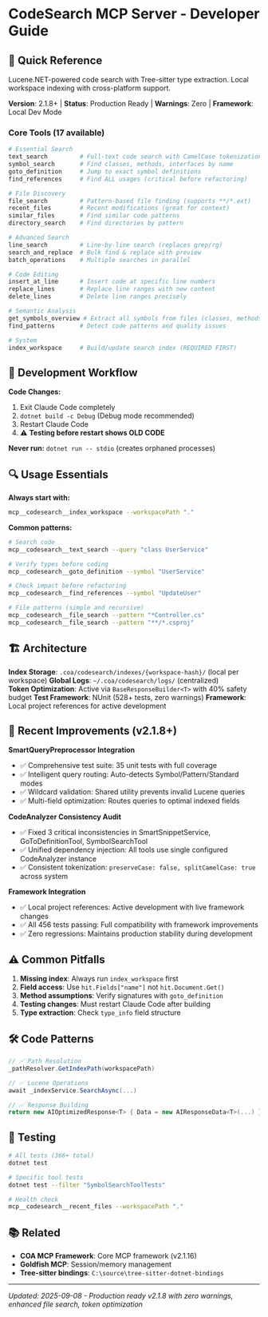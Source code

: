 # CodeSearch MCP Server - Developer Guide

## 🎯 Quick Reference

Lucene.NET-powered code search with Tree-sitter type extraction. Local workspace indexing with cross-platform support.

**Version**: 2.1.8+ | **Status**: Production Ready | **Warnings**: Zero | **Framework**: Local Dev Mode

### Core Tools (17 available)

```bash
# Essential Search
text_search         # Full-text code search with CamelCase tokenization  
symbol_search       # Find classes, methods, interfaces by name
goto_definition     # Jump to exact symbol definitions
find_references     # Find ALL usages (critical before refactoring)

# File Discovery  
file_search         # Pattern-based file finding (supports **/*.ext)
recent_files        # Recent modifications (great for context)
similar_files       # Find similar code patterns
directory_search    # Find directories by pattern

# Advanced Search
line_search         # Line-by-line search (replaces grep/rg)
search_and_replace  # Bulk find & replace with preview
batch_operations    # Multiple searches in parallel

# Code Editing
insert_at_line      # Insert code at specific line numbers
replace_lines       # Replace line ranges with new content
delete_lines        # Delete line ranges precisely

# Semantic Analysis
get_symbols_overview # Extract all symbols from files (classes, methods, etc.)
find_patterns       # Detect code patterns and quality issues

# System
index_workspace     # Build/update search index (REQUIRED FIRST)
```

## 🚨 Development Workflow

**Code Changes:**
1. Exit Claude Code completely
2. `dotnet build -c Debug` (Debug mode recommended)  
3. Restart Claude Code
4. ⚠️ **Testing before restart shows OLD CODE**

**Never run:** `dotnet run -- stdio` (creates orphaned processes)

## 🔍 Usage Essentials

**Always start with:**
```bash
mcp__codesearch__index_workspace --workspacePath "."
```

**Common patterns:**
```bash
# Search code
mcp__codesearch__text_search --query "class UserService"

# Verify types before coding
mcp__codesearch__goto_definition --symbol "UserService" 

# Check impact before refactoring
mcp__codesearch__find_references --symbol "UpdateUser"

# File patterns (simple and recursive)
mcp__codesearch__file_search --pattern "*Controller.cs"
mcp__codesearch__file_search --pattern "**/*.csproj"
```

## 🏗️ Architecture

**Index Storage**: `.coa/codesearch/indexes/{workspace-hash}/` (local per workspace)
**Global Logs**: `~/.coa/codesearch/logs/` (centralized)  
**Token Optimization**: Active via `BaseResponseBuilder<T>` with 40% safety budget
**Test Framework**: NUnit (528+ tests, zero warnings)
**Framework**: Local project references for active development

## 🚀 Recent Improvements (v2.1.8+)

**SmartQueryPreprocessor Integration**
- ✅ Comprehensive test suite: 35 unit tests with full coverage
- ✅ Intelligent query routing: Auto-detects Symbol/Pattern/Standard modes  
- ✅ Wildcard validation: Shared utility prevents invalid Lucene queries
- ✅ Multi-field optimization: Routes queries to optimal indexed fields

**CodeAnalyzer Consistency Audit**
- ✅ Fixed 3 critical inconsistencies in SmartSnippetService, GoToDefinitionTool, SymbolSearchTool
- ✅ Unified dependency injection: All tools use single configured CodeAnalyzer instance
- ✅ Consistent tokenization: `preserveCase: false, splitCamelCase: true` across system

**Framework Integration**  
- ✅ Local project references: Active development with live framework changes
- ✅ All 456 tests passing: Full compatibility with framework improvements
- ✅ Zero regressions: Maintains production stability during development

## ⚠️ Common Pitfalls

1. **Missing index**: Always run `index_workspace` first
2. **Field access**: Use `hit.Fields["name"]` not `hit.Document.Get()`
3. **Method assumptions**: Verify signatures with `goto_definition`
4. **Testing changes**: Must restart Claude Code after building
5. **Type extraction**: Check `type_info` field structure

## 🛠️ Code Patterns

```csharp
// ✅ Path Resolution
_pathResolver.GetIndexPath(workspacePath)

// ✅ Lucene Operations  
await _indexService.SearchAsync(...)

// ✅ Response Building
return new AIOptimizedResponse<T> { Data = new AIResponseData<T>(...) }
```

## 🧪 Testing

```bash
# All tests (366+ total)
dotnet test

# Specific tool tests
dotnet test --filter "SymbolSearchToolTests"

# Health check
mcp__codesearch__recent_files --workspacePath "."
```

## 📚 Related

- **COA MCP Framework**: Core MCP framework (v2.1.16)
- **Goldfish MCP**: Session/memory management  
- **Tree-sitter bindings**: `C:\source\tree-sitter-dotnet-bindings`

---
_Updated: 2025-09-08 - Production ready v2.1.8 with zero warnings, enhanced file search, token optimization_
